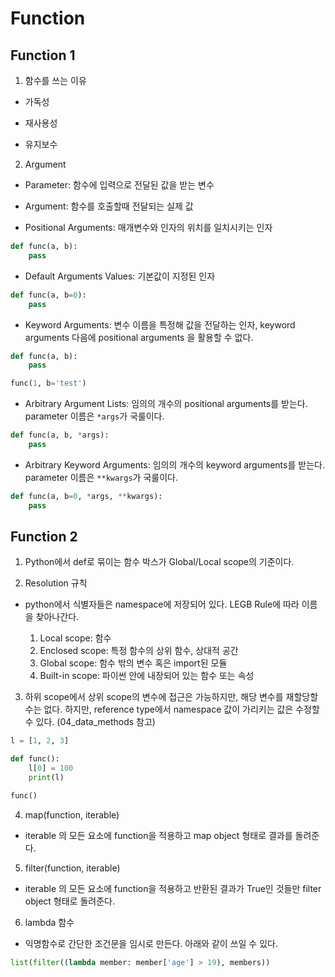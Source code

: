 # Function

## Function 1

1. 함수를 쓰는 이유

- 가독성

- 재사용성

- 유지보수

2. Argument

- Parameter: 함수에 입력으로 전달된 값을 받는 변수

- Argument: 함수를 호출할때 전달되는 실제 값

- Positional Arguments: 매개변수와 인자의 위치를 일치시키는 인자

```python
def func(a, b):
    pass
```

- Default Arguments Values: 기본값이 지정된 인자

```python
def func(a, b=0):
    pass
```

- Keyword Arguments: 변수 이름을 특정해 값을 전달하는 인자, keyword arguments 다음에 positional arguments 을 활용할 수 없다.

```python
def func(a, b):
    pass

func(1, b='test')
```

- Arbitrary Argument Lists: 임의의 개수의 positional arguments를 받는다. parameter 이름은 `*args`가 국룰이다.

```python
def func(a, b, *args):
    pass
```

- Arbitrary Keyword Arguments: 임의의 개수의 keyword arguments를 받는다. parameter 이름은 `**kwargs`가 국룰이다.

```python
def func(a, b=0, *args, **kwargs):
    pass
```


## Function 2

1. Python에서 def로 묶이는 함수 박스가 Global/Local scope의 기준이다.

2. Resolution 규칙

- python에서 식별자들은 namespace에 저장되어 있다. LEGB Rule에 따라 이름을 찾아나간다.

    1. Local scope: 함수
    2. Enclosed scope: 특정 함수의 상위 함수, 상대적 공간
    3. Global scope: 함수 밖의 변수 혹은 import된 모듈
    4. Built-in scope: 파이썬 안에 내장되어 있는 함수 또는 속성

3. 하위 scope에서 상위 scope의 변수에 접근은 가능하지만, 해당 변수를 재할당할 수는 없다. 하지만, reference type에서 namespace 값이 가리키는 값은 수정할 수 있다. (04_data_methods 참고)

```python
l = [1, 2, 3]

def func():
    l[0] = 100
    print(l)

func()
```

4. map(function, iterable)

- iterable 의 모든 요소에 function을 적용하고 map object 형태로 결과를 돌려준다.

5. filter(function, iterable)

- iterable 의 모든 요소에 function을 적용하고 반환된 결과가 True인 것들만 filter object 형태로 돌려준다.

6. lambda 함수

- 익명함수로 간단한 조건문을 임시로 만든다. 아래와 같이 쓰일 수 있다.

```python
list(filter((lambda member: member['age'] > 19), members))
```